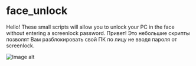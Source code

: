 # face_unlock
Hello! These small scripts will allow you to unlock your PC in the face without entering a screenlock password.
Привет! Это небольшие скрипты позволят Вам разблокировать свой ПК по лицу не вводя пароля от screenlock.

![Image alt](https://github.com/{hulumulu801}/{face_unlock}/raw/{pict}/{pict}/0.png)
